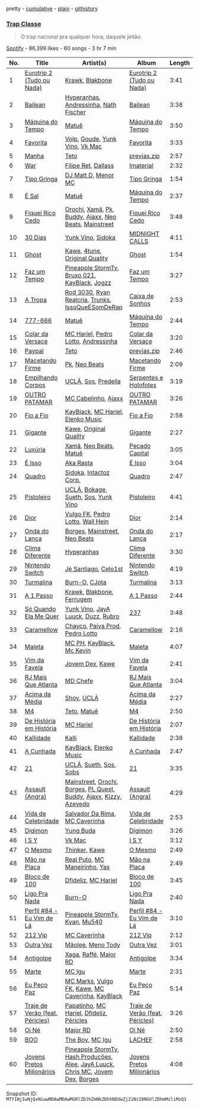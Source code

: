 pretty - [cumulative](/playlists/cumulative/37i9dQZF1DXbbBJ8C1wekz.md) - [plain](/playlists/plain/37i9dQZF1DXbbBJ8C1wekz) - [githistory](https://github.githistory.xyz/mackorone/spotify-playlist-archive/blob/main/playlists/plain/37i9dQZF1DXbbBJ8C1wekz)

### [Trap Classe](https://open.spotify.com/playlist/37i9dQZF1DXbbBJ8C1wekz)

> O trap nacional pra qualquer hora, daquele jeitão.

[Spotify](https://open.spotify.com/user/spotify) - 86,399 likes - 60 songs - 3 hr 7 min

| No. | Title | Artist(s) | Album | Length |
|---|---|---|---|---|
| 1 | [Eurotrip 2 \(Tudo ou Nada\)](https://open.spotify.com/track/6q6OWMyNjdjwi6FMMKHFFM) | [Krawk](https://open.spotify.com/artist/7a99I3BHPvsv4aBVNqb4g4), [Blakbone](https://open.spotify.com/artist/5pmOKG8qbFf3zvOXiRiN1L) | [Eurotrip 2 \(Tudo ou Nada\)](https://open.spotify.com/album/07u4NLv95kfkir1fjP6u6w) | 3:41 |
| 2 | [Bailean](https://open.spotify.com/track/217FtqeGHQOp6ki2qyNmmR) | [Hyperanhas](https://open.spotify.com/artist/7oNGVWHSEpvIGJpNDtgudz), [Andressinha](https://open.spotify.com/artist/5BkfMMgLbEy1WzYk2gH8Al), [Nath Fischer](https://open.spotify.com/artist/1QcNQjPOs6hNGLOvddrwfW) | [Bailean](https://open.spotify.com/album/6ZnZ9rmxOVPXHmdvMs5gyS) | 3:38 |
| 3 | [Máquina do Tempo](https://open.spotify.com/track/5oI9blwsXC8AkTWw6wASY8) | [Matuê](https://open.spotify.com/artist/5nP8x4uEFjAAmDzwOEc9b8) | [Máquina do Tempo](https://open.spotify.com/album/6ehm0SMBBoSxH8oSrFXre6) | 3:50 |
| 4 | [Favorita](https://open.spotify.com/track/1wtfZcywQbynryjXGBNfMQ) | [Volp](https://open.spotify.com/artist/6fFgNVTo4bxMf2eswaar7Z), [Goude](https://open.spotify.com/artist/2k9gWCSvF2AtrdLNCOcWW2), [Yunk Vino](https://open.spotify.com/artist/460m2YG30duLCuHwFdiLgX), [Vk Mac](https://open.spotify.com/artist/62T0up856eHZQ8BE6V6fJs) | [Favorita](https://open.spotify.com/album/7mr4JyA7pJdSAOulzgRZ2r) | 3:33 |
| 5 | [Manha](https://open.spotify.com/track/3ow7zYRhbIO7f4yyHI4ZaD) | [Teto](https://open.spotify.com/artist/68YeXpLt3jB7JHQS5ZjMGo) | [previas.zip](https://open.spotify.com/album/1Mp4qx0rzYoZHXmTX5ViS4) | 2:57 |
| 6 | [War](https://open.spotify.com/track/63400Pm7x5Awe4NH82oRYe) | [Filipe Ret](https://open.spotify.com/artist/7gJN8W0589FisSYJS17K54), [Dallass](https://open.spotify.com/artist/4LAFtDzlQM89xov636hMVv) | [Imaterial](https://open.spotify.com/album/2H42sYw7tkkEy5d0gdTY9U) | 2:32 |
| 7 | [Tipo Gringa](https://open.spotify.com/track/3oxk3UVbKJiPcPokw9h64D) | [DJ Matt D](https://open.spotify.com/artist/1rIc4yTieeRq25NA3T8RQ5), [Menor MC](https://open.spotify.com/artist/78Y1NpgD0yMKoBetaYlUzS) | [Tipo Gringa](https://open.spotify.com/album/2GzMlVeoje0wmHbl3bGASp) | 1:54 |
| 8 | [É Sal](https://open.spotify.com/track/2c80HnIOPMmQQVQllQEWb5) | [Matuê](https://open.spotify.com/artist/5nP8x4uEFjAAmDzwOEc9b8) | [Máquina do Tempo](https://open.spotify.com/album/6ehm0SMBBoSxH8oSrFXre6) | 2:37 |
| 9 | [Fiquei Rico Cedo](https://open.spotify.com/track/6tfEPfl4xxKUj4fAKsUd7w) | [Orochi](https://open.spotify.com/artist/3rfM2cGqF6DB0kUyytMkXx), [Xamã](https://open.spotify.com/artist/5YwzDz4RJfTiMHS4tdR5Lf), [Pk](https://open.spotify.com/artist/5xYkM2vMrE23taj6tl7qkm), [Buddy](https://open.spotify.com/artist/5OQwCMHaNZ6FtVcVNkkShY), [Ajaxx](https://open.spotify.com/artist/0y7B2G0jNMGWyQJsOoRMUt), [Neo Beats](https://open.spotify.com/artist/6PERJZF7wohA034PAxDK0b), [Mainstreet](https://open.spotify.com/artist/25XJqeReVV38w0tR04GGBd) | [Fiquei Rico Cedo](https://open.spotify.com/album/4PlhyAkvqUyaxsmbFtRyNS) | 3:48 |
| 10 | [30 Dias](https://open.spotify.com/track/69ebm9wovT0UJX3vBp571J) | [Yunk Vino](https://open.spotify.com/artist/460m2YG30duLCuHwFdiLgX), [Sidoka](https://open.spotify.com/artist/7EyzyrMNgqiK8bMrbkOT9l) | [MIDNIGHT CALLS](https://open.spotify.com/album/1z0wqOFRl7Q6Jj3qu88hbc) | 4:11 |
| 11 | [Ghost](https://open.spotify.com/track/3rfMEEW6MlYnqraG0q2pYQ) | [Kawe](https://open.spotify.com/artist/1TYJOhNSxMOODWiDVhuyZb), [4tune](https://open.spotify.com/artist/3KTK9c2Q8W63gxLmBHROjN), [Original Quality](https://open.spotify.com/artist/5ZTnWo7IY6rdIxm6aTSR84) | [Ghost](https://open.spotify.com/album/3FtBvabT1CxQ4k3a5z5G7Z) | 1:54 |
| 12 | [Faz um Tempo](https://open.spotify.com/track/0rS5iv1lBqFZq3sK9fjfOM) | [Pineapple StormTv](https://open.spotify.com/artist/09U6hmCerKcIJrixubiBjm), [Bruxo 021](https://open.spotify.com/artist/3yofl1khzdO4vkH6tyMg0t), [KayBlack](https://open.spotify.com/artist/2h5Ha0ZiMFmOQD3iYcSXsy), [Jogzz](https://open.spotify.com/artist/0JdCnTEH50FSYNKnTNVfR2) | [Faz um Tempo](https://open.spotify.com/album/4FqJSsQUwLZ43cdMlUTSPm) | 3:27 |
| 13 | [A Tropa](https://open.spotify.com/track/5OzyeKdNeDudpPr1ym3uDL) | [Rod 3030](https://open.spotify.com/artist/44C21oZdrybmbaepup96M2), [Ryan Realcria](https://open.spotify.com/artist/24km46riM1Ch9H1eNDQcuX), [Trunks](https://open.spotify.com/artist/6CAOElXrWvhb594GKitCch), [IssoQueÉSomDeRap](https://open.spotify.com/artist/43DrL9cHm49HEwg85idE2c) | [Caixa de Sonhos](https://open.spotify.com/album/2xPYldhU5h0ZxRMdGQ6RW1) | 2:53 |
| 14 | [777\-666](https://open.spotify.com/track/3sGcETRMuAgcPgjDpIkgMn) | [Matuê](https://open.spotify.com/artist/5nP8x4uEFjAAmDzwOEc9b8) | [Máquina do Tempo](https://open.spotify.com/album/6ehm0SMBBoSxH8oSrFXre6) | 2:44 |
| 15 | [Colar da Versace](https://open.spotify.com/track/495nZkpzgWgnNYb0TO0b41) | [MC Hariel](https://open.spotify.com/artist/0pcoadNMmvrUyab1RxWBoV), [Pedro Lotto](https://open.spotify.com/artist/23ot0eI6ByBW6LrlBfr2bm), [Andressinha](https://open.spotify.com/artist/5BkfMMgLbEy1WzYk2gH8Al) | [Colar da Versace](https://open.spotify.com/album/1rQ8EtGUuxXvBh0X4NtI2c) | 3:20 |
| 16 | [Paypal](https://open.spotify.com/track/6x1FttETfbRLerumlTn0ZH) | [Teto](https://open.spotify.com/artist/68YeXpLt3jB7JHQS5ZjMGo) | [previas.zip](https://open.spotify.com/album/1Mp4qx0rzYoZHXmTX5ViS4) | 2:46 |
| 17 | [Macetando Firme](https://open.spotify.com/track/69z4ODjyssEmX2GPsiXRBL) | [Pk](https://open.spotify.com/artist/5xYkM2vMrE23taj6tl7qkm), [Neo Beats](https://open.spotify.com/artist/6PERJZF7wohA034PAxDK0b) | [Macetando Firme](https://open.spotify.com/album/3hKYuwizEgoRZ2VXFKtYSy) | 2:09 |
| 18 | [Empilhando Corpos](https://open.spotify.com/track/7uiV1aT1p9dYfDla0WTpAJ) | [UCLÃ](https://open.spotify.com/artist/4zP89WNloauEX8v8JdZbxP), [Sos](https://open.spotify.com/artist/01y0qj3pkC0Fw07YLnKsvK), [Predella](https://open.spotify.com/artist/3lMQtpA4i6FrIe6DmDfDVa) | [Serpentes e Holofotes](https://open.spotify.com/album/0ptLspJTmishb8yphWSimU) | 3:19 |
| 19 | [OUTRO PATAMAR](https://open.spotify.com/track/48zE1jY1K1oqjpD3G6UGfH) | [MC Cabelinho](https://open.spotify.com/artist/1WQBwwssN6r8DSjUlkyUGW), [Ajaxx](https://open.spotify.com/artist/0y7B2G0jNMGWyQJsOoRMUt) | [OUTRO PATAMAR](https://open.spotify.com/album/1nb3EIZXO75bxWDz0Agxfo) | 3:26 |
| 20 | [Fio a Fio](https://open.spotify.com/track/6XFykQIcRhoIhud5NZSsyL) | [KayBlack](https://open.spotify.com/artist/2h5Ha0ZiMFmOQD3iYcSXsy), [MC Hariel](https://open.spotify.com/artist/0pcoadNMmvrUyab1RxWBoV), [Elenko Music](https://open.spotify.com/artist/6OAAuXhPzzofYSaiIGHasL) | [Fio a Fio](https://open.spotify.com/album/0G681ObSuAOUg6LVMV5bu5) | 2:58 |
| 21 | [Gigante](https://open.spotify.com/track/7rJK5hWRhsG40Ga9zp7DlO) | [Kawe](https://open.spotify.com/artist/1TYJOhNSxMOODWiDVhuyZb), [Original Quality](https://open.spotify.com/artist/5ZTnWo7IY6rdIxm6aTSR84) | [Gigante](https://open.spotify.com/album/2VrpLiOjWgQqhA9eemx7VC) | 2:27 |
| 22 | [Luxúria](https://open.spotify.com/track/5kuUOpHZlZjL8b7HXkxRsm) | [Xamã](https://open.spotify.com/artist/5YwzDz4RJfTiMHS4tdR5Lf), [Neo Beats](https://open.spotify.com/artist/6PERJZF7wohA034PAxDK0b), [Matuê](https://open.spotify.com/artist/5nP8x4uEFjAAmDzwOEc9b8) | [Pecado Capital](https://open.spotify.com/album/285LCOhTbxMYMSR5VOE2r3) | 3:05 |
| 23 | [É Isso](https://open.spotify.com/track/5SoApwCCVUmXqSKlsylVWf) | [Aka Rasta](https://open.spotify.com/artist/1beK7BpUs2hTagfzLUb1HB) | [É Isso](https://open.spotify.com/album/5nMDU3PrPy1LZQxkoPd3eS) | 3:04 |
| 24 | [Quadro](https://open.spotify.com/track/55tDrclRHCHXIoPwyPHlVn) | [Sidoka](https://open.spotify.com/artist/7EyzyrMNgqiK8bMrbkOT9l), [Intactoz Corp.](https://open.spotify.com/artist/3uMHwSzAIRTT0pRMihvQJw) | [Quadro](https://open.spotify.com/album/5yjcqNWevRGMwuJckk1yo3) | 2:47 |
| 25 | [Pistoleiro](https://open.spotify.com/track/3VgaGYl4FXuI4wosflc2Gg) | [UCLÃ](https://open.spotify.com/artist/4zP89WNloauEX8v8JdZbxP), [Bokage](https://open.spotify.com/artist/4npdXEx9VZU1RG7vpAQEyh), [Sueth](https://open.spotify.com/artist/4ZyBq7WEL7d2dDH0BkVDPX), [Sos](https://open.spotify.com/artist/01y0qj3pkC0Fw07YLnKsvK), [Yunk Vino](https://open.spotify.com/artist/460m2YG30duLCuHwFdiLgX) | [Pistoleiro](https://open.spotify.com/album/2I0QQMKGse5KNsHlzsPd0G) | 4:41 |
| 26 | [Dior](https://open.spotify.com/track/5wtUQY9UnGkbRlVYxGppry) | [Vulgo FK](https://open.spotify.com/artist/27azwwkxutWL1BWMkgNIh0), [Pedro Lotto](https://open.spotify.com/artist/23ot0eI6ByBW6LrlBfr2bm), [Wall Hein](https://open.spotify.com/artist/5wEgjH2s4SAiffRmzkBqHB) | [Dior](https://open.spotify.com/album/79fVjt1Csv8t5s2XqN2xqN) | 2:14 |
| 27 | [Onda do Lança](https://open.spotify.com/track/3Kw0g1a281cdzUhcP24ot6) | [Borges](https://open.spotify.com/artist/6jBww4kwlSrjaNYP7AQPtX), [Mainstreet](https://open.spotify.com/artist/25XJqeReVV38w0tR04GGBd), [Neo Beats](https://open.spotify.com/artist/6PERJZF7wohA034PAxDK0b) | [Onda do Lança](https://open.spotify.com/album/25fXLwJIrGUfhTTDOQrNul) | 2:17 |
| 28 | [Clima Diferente](https://open.spotify.com/track/1COJdoqBNXXwEOkrO55517) | [Hyperanhas](https://open.spotify.com/artist/7oNGVWHSEpvIGJpNDtgudz) | [Clima Diferente](https://open.spotify.com/album/6U49HmBuI0HTotwONu75ig) | 3:30 |
| 29 | [Nintendo Switch](https://open.spotify.com/track/2yESwIR0YXuAmH8vhKd0RO) | [Jé Santiago](https://open.spotify.com/artist/4xKfNBUXa00go8RU9TwwkI), [Celo1st](https://open.spotify.com/artist/6RC5tRbakJ46EExHuPmxzK) | [Nintendo Switch](https://open.spotify.com/album/5fc2wwSt0HNPNskNwt4k3s) | 4:19 |
| 30 | [Turmalina](https://open.spotify.com/track/53NO62goURpzKLpkhHPwqZ) | [Burn\-O](https://open.spotify.com/artist/2L8Zk7Y14wkqiiYQ3J53Sn), [CJota](https://open.spotify.com/artist/5qvphJwi72TG198xn5VVYH) | [Turmalina](https://open.spotify.com/album/1FFgikU6QJwWLIGrWMTxEQ) | 3:13 |
| 31 | [A 1 Passo](https://open.spotify.com/track/7N3Sd5mbHpk6KGPRAV5fAC) | [Krawk](https://open.spotify.com/artist/7a99I3BHPvsv4aBVNqb4g4), [Blakbone](https://open.spotify.com/artist/5pmOKG8qbFf3zvOXiRiN1L), [Ferrugem](https://open.spotify.com/artist/5ZfBThYiIIhL7jHMG8gDB2) | [A 1 Passo](https://open.spotify.com/album/3lUepnpJFZ167sNIhsVIhm) | 2:44 |
| 32 | [Só Quando Ela Me Quer](https://open.spotify.com/track/70D4ZYmLC8Kxxw4rGthU0Q) | [Yunk Vino](https://open.spotify.com/artist/460m2YG30duLCuHwFdiLgX), [JayA Luuck](https://open.spotify.com/artist/4oxFgud0qa3A1tE6JFpFVp), [Duzz](https://open.spotify.com/artist/4oPnjkJcLqOim9KJxvIYMz), [Rubro](https://open.spotify.com/artist/709uaNEG14fMS4hpUnjUVL) | [237](https://open.spotify.com/album/3VGvkH5X8bhjIV0rSohaVU) | 3:48 |
| 33 | [Caramellow](https://open.spotify.com/track/5YX8U6JIPNUQ70evFZciTw) | [Chayco](https://open.spotify.com/artist/0titiXdcUTRXpX2CFeShdk), [Paiva Prod](https://open.spotify.com/artist/1T0F05F7TEo6QYr4vtGJdb), [Pedro Lotto](https://open.spotify.com/artist/23ot0eI6ByBW6LrlBfr2bm) | [Caramellow](https://open.spotify.com/album/7iyY1Mp086ji2sNQxP9JND) | 2:16 |
| 34 | [Maleta](https://open.spotify.com/track/4PZ3p6D3GQcpiaFirr3VNW) | [MC PH](https://open.spotify.com/artist/4PLdCloYxu2bMKfuuB9lI5), [KayBlack](https://open.spotify.com/artist/2h5Ha0ZiMFmOQD3iYcSXsy), [Mc Kevin](https://open.spotify.com/artist/5pBMkZNIlbGTH3hrsQJqAa) | [Maleta](https://open.spotify.com/album/24blqOj4cEuM66nAcemOHD) | 4:07 |
| 35 | [Vim da Favela](https://open.spotify.com/track/4ExOjb7vLGBIKXURlZEJnD) | [Jovem Dex](https://open.spotify.com/artist/0OLpdla9YvZOtlPnQkXScl), [Kawe](https://open.spotify.com/artist/1TYJOhNSxMOODWiDVhuyZb) | [Vim da Favela](https://open.spotify.com/album/1byBJ3QPtl5QhyfbDX5fwO) | 2:41 |
| 36 | [RJ Mais Que Atlanta](https://open.spotify.com/track/65iZrNUeKYgiQXSYvVQVWQ) | [MD Chefe](https://open.spotify.com/artist/6yZKPB8eRoJesHjtxPxSLs) | [RJ Mais Que Atlanta](https://open.spotify.com/album/3fkbibWGlHrHzaaoJ6MXq1) | 3:04 |
| 37 | [Acima da Média](https://open.spotify.com/track/6M6PAlOMqHnQXnyrSe5c4k) | [Shoy](https://open.spotify.com/artist/3qGnDZ8BHEsA9Go8ui3RUJ), [UCLÃ](https://open.spotify.com/artist/4zP89WNloauEX8v8JdZbxP) | [Acima da Média](https://open.spotify.com/album/5y6SRUOncpoS8SXjMXEJZr) | 2:27 |
| 38 | [M4](https://open.spotify.com/track/07AQkmp456NpEnT8HR7WLy) | [Teto](https://open.spotify.com/artist/68YeXpLt3jB7JHQS5ZjMGo), [Matuê](https://open.spotify.com/artist/5nP8x4uEFjAAmDzwOEc9b8) | [M4](https://open.spotify.com/album/0yqUVjjoQFD1wtu4OJSNM3) | 2:50 |
| 39 | [De História em História](https://open.spotify.com/track/08Bi0KpTp0sBu0Oj2CQcSW) | [MC Hariel](https://open.spotify.com/artist/0pcoadNMmvrUyab1RxWBoV) | [De História em História](https://open.spotify.com/album/1Vm0D09UYFdBsrD9q087i7) | 2:07 |
| 40 | [Kallidade](https://open.spotify.com/track/2G7vVF2QPQtlnQ7EQntij8) | [Kalli](https://open.spotify.com/artist/3BD2ifHl4tkgwVU5KIlR5I) | [Kallidade](https://open.spotify.com/album/3Gs7USQVRZdAUhWgT3EApk) | 2:38 |
| 41 | [A Cunhada](https://open.spotify.com/track/2NmCWuOfyIZBGdBHezHboQ) | [KayBlack](https://open.spotify.com/artist/2h5Ha0ZiMFmOQD3iYcSXsy), [Elenko Music](https://open.spotify.com/artist/6OAAuXhPzzofYSaiIGHasL) | [A Cunhada](https://open.spotify.com/album/18mcw81gkxsDALOpPDPpGf) | 2:47 |
| 42 | [21](https://open.spotify.com/track/2lLygaAejjDX1yMt5XuMGG) | [UCLÃ](https://open.spotify.com/artist/4zP89WNloauEX8v8JdZbxP), [Sueth](https://open.spotify.com/artist/4ZyBq7WEL7d2dDH0BkVDPX), [Sos](https://open.spotify.com/artist/01y0qj3pkC0Fw07YLnKsvK), [Sobs](https://open.spotify.com/artist/0zuan1WYTIhlisigYXsqY9) | [21](https://open.spotify.com/album/0ujQ7p7VDbqL9YpAhIb4dO) | 3:35 |
| 43 | [Assault \(Angra\)](https://open.spotify.com/track/0In8P4w9CvupkqGBuyHTLv) | [Mainstreet](https://open.spotify.com/artist/25XJqeReVV38w0tR04GGBd), [Orochi](https://open.spotify.com/artist/3rfM2cGqF6DB0kUyytMkXx), [Borges](https://open.spotify.com/artist/6jBww4kwlSrjaNYP7AQPtX), [PL Quest](https://open.spotify.com/artist/6J6U2JAv7LUF0cSQ98gpjM), [Buddy](https://open.spotify.com/artist/5OQwCMHaNZ6FtVcVNkkShY), [Ajaxx](https://open.spotify.com/artist/0y7B2G0jNMGWyQJsOoRMUt), [Kizzy](https://open.spotify.com/artist/2NMYOlZHIEsSq7pp5jBjic), [Azevedo](https://open.spotify.com/artist/0wopeyG3WHLoKcmrFD2jrY) | [Assault \(Angra\)](https://open.spotify.com/album/7C71AMfoi1LwvHIV17o2HU) | 4:29 |
| 44 | [Vida de Celebridade](https://open.spotify.com/track/3Pu3vHY2gUK27tdcAGK7b9) | [Salvador Da Rima](https://open.spotify.com/artist/3zUcyANWSbo98ikca4ugrV), [MC Caverinha](https://open.spotify.com/artist/7tojcuXcZ7eBlQjbAc65Ee) | [Vida de Celebridade](https://open.spotify.com/album/431Uayo5x9pcMG7bA4SyYf) | 2:53 |
| 45 | [Digimon](https://open.spotify.com/track/72WZS9ljLLEWDdGzGmppPK) | [Yung Buda](https://open.spotify.com/artist/34JhhuxlkDFSA5ek4AuZOp) | [Digimon](https://open.spotify.com/album/2OR2yHOFy5HAaXJt3e16H5) | 3:26 |
| 46 | [I S Y](https://open.spotify.com/track/3jY4Lnd2V5ewNGwGGeAeMX) | [Vk Mac](https://open.spotify.com/artist/62T0up856eHZQ8BE6V6fJs) | [I S Y](https://open.spotify.com/album/1QkwCqHuYAHRShhXaCiagT) | 3:12 |
| 47 | [O Mesmo](https://open.spotify.com/track/1ydwrCQoYiEkpgylv4Bfqi) | [Thinker](https://open.spotify.com/artist/3m9lzfa02yYSKTnOyB2mdW), [Kawe](https://open.spotify.com/artist/1TYJOhNSxMOODWiDVhuyZb) | [O Mesmo](https://open.spotify.com/album/3IoDCGOMFM0WKbiVUogpSQ) | 2:49 |
| 48 | [Mão na Placa](https://open.spotify.com/track/0iAqlcwej307uRiHpUduxn) | [Real Puto](https://open.spotify.com/artist/60PxwENw4FITS4hdlc3P1g), [MC Maneirinho](https://open.spotify.com/artist/3M8aD9XWxfel3jZakRbibZ), [Yas](https://open.spotify.com/artist/3tFl0Vh4EoMvMutypugPYO) | [Mão na Placa](https://open.spotify.com/album/77FREi0Jys8yOiCtllVrBm) | 2:49 |
| 49 | [Bloco de 100](https://open.spotify.com/track/02PfxLNAiAoWOLMR49wAk8) | [Dfideliz](https://open.spotify.com/artist/0oNOkdVXXFaWC9tPb7Ol10), [MC Hariel](https://open.spotify.com/artist/0pcoadNMmvrUyab1RxWBoV) | [Bloco de 100](https://open.spotify.com/album/1szqGXWoG96ikRyfZwqA2q) | 3:45 |
| 50 | [Ligo Pra Nada](https://open.spotify.com/track/6VQVdzPpxtQPstExyqLMJX) | [Burn\-O](https://open.spotify.com/artist/2L8Zk7Y14wkqiiYQ3J53Sn) | [Ligo Pra Nada](https://open.spotify.com/album/6DaqmaPcWfTTSBpQdjrO5B) | 2:40 |
| 51 | [Perfil \#84 \- Eu Vim de Lá](https://open.spotify.com/track/543Yg40LdcfkZkoxCR0kY9) | [Pineapple StormTv](https://open.spotify.com/artist/09U6hmCerKcIJrixubiBjm), [Kyan](https://open.spotify.com/artist/05qCf6M7E7AxizHVmrcPqh), [Mu540](https://open.spotify.com/artist/13yQqjPy4Esq0Ru3R1fipU) | [Perfil \#84 \- Eu Vim de Lá](https://open.spotify.com/album/1JjmIotWoVrQ8i8ZI1if1R) | 3:10 |
| 52 | [212 Vip](https://open.spotify.com/track/5jRaYDCcftXSc4a0eXJaz6) | [MC Caverinha](https://open.spotify.com/artist/7tojcuXcZ7eBlQjbAc65Ee) | [212 Vip](https://open.spotify.com/album/0RmoblwYMgWfsr6DlNiIms) | 2:12 |
| 53 | [Outra Vez](https://open.spotify.com/track/2JfnRptu8DCHHaykkjUhwD) | [Mãolee](https://open.spotify.com/artist/72aE07MxpePfCELo4vGZcK), [Meno Tody](https://open.spotify.com/artist/2mNP0EIVZICxF8NJ46SG0L) | [Outra Vez](https://open.spotify.com/album/6OS4M4H2rES2ZYjl0yrliU) | 3:01 |
| 54 | [Antigolpe](https://open.spotify.com/track/4o9RbfyhanDFbT0vKc4h73) | [Xaga](https://open.spotify.com/artist/6d7xhkmwkbhwqF5j57IaL6), [Raffé](https://open.spotify.com/artist/0BMccF4OSgl180EzdVFY9m), [Major RD](https://open.spotify.com/artist/76hYPcWML9NGEh8LashwT5) | [Antigolpe](https://open.spotify.com/album/32BpbaukPvEWLVnJQ7mp6a) | 3:34 |
| 55 | [Marte](https://open.spotify.com/track/0VbfDo7PDfHj4Lf1YOp47S) | [MC Igu](https://open.spotify.com/artist/5K854sjdzabwOy9KltU3Po) | [Marte](https://open.spotify.com/album/2BVNUdVzprfXGiDGbLdS6u) | 2:31 |
| 56 | [Eu Peço Paz](https://open.spotify.com/track/57zgzNUat2Z3OPLQREeEOe) | [MC Marks](https://open.spotify.com/artist/04QHNiih9ZesPvals6II1h), [Vulgo FK](https://open.spotify.com/artist/27azwwkxutWL1BWMkgNIh0), [Kawe](https://open.spotify.com/artist/1TYJOhNSxMOODWiDVhuyZb), [MC Caverinha](https://open.spotify.com/artist/7tojcuXcZ7eBlQjbAc65Ee), [KayBlack](https://open.spotify.com/artist/2h5Ha0ZiMFmOQD3iYcSXsy) | [Eu Peço Paz](https://open.spotify.com/album/5ghalgVjIzcEQfZiKbFkPk) | 5:14 |
| 57 | [Traje de Verão \(feat\. Péricles\)](https://open.spotify.com/track/5yxGL733eJy4BAkBYs3pa3) | [Papatinho](https://open.spotify.com/artist/0iZz25uH5PLaShpqq84uYv), [MC Hariel](https://open.spotify.com/artist/0pcoadNMmvrUyab1RxWBoV), [Dfideliz](https://open.spotify.com/artist/0oNOkdVXXFaWC9tPb7Ol10), [Péricles](https://open.spotify.com/artist/6gEzJZrbm0F4ihvE9iXR9z) | [Traje de Verão \(feat\. Péricles\)](https://open.spotify.com/album/5pSEhzXzsnLoxz4x1bqycA) | 3:26 |
| 58 | [Oi Né](https://open.spotify.com/track/430wwaLM5dZXhY4h7QJH0I) | [Major RD](https://open.spotify.com/artist/76hYPcWML9NGEh8LashwT5) | [Oi Né](https://open.spotify.com/album/5KSCMOcGXILOqcIO1YhiKk) | 2:50 |
| 59 | [BOO](https://open.spotify.com/track/3ai4sA3zaTKzNYeT7pM4nn) | [The Boy](https://open.spotify.com/artist/2RDrgRouTQ289ET075WYuC), [MC Igu](https://open.spotify.com/artist/5K854sjdzabwOy9KltU3Po) | [LACHEF](https://open.spotify.com/album/1R7u8gorXn6bcHUtVBJX5G) | 2:58 |
| 60 | [Jovens Pretos Milionários](https://open.spotify.com/track/42gMZ7qULL8tn5iKZ9HVxn) | [Pineapple StormTv](https://open.spotify.com/artist/09U6hmCerKcIJrixubiBjm), [Hash Produções](https://open.spotify.com/artist/4BZ0ACrHCLropCpHJypPvV), [Alee](https://open.spotify.com/artist/6rk6Izp6o42fUdE0jRqAP4), [JayA Luuck](https://open.spotify.com/artist/4oxFgud0qa3A1tE6JFpFVp), [Chris MC](https://open.spotify.com/artist/0obu7Om4zu9ahul5DI4JtY), [Jovem Dex](https://open.spotify.com/artist/0OLpdla9YvZOtlPnQkXScl), [Borges](https://open.spotify.com/artist/6jBww4kwlSrjaNYP7AQPtX) | [Jovens Pretos Milionários](https://open.spotify.com/album/2T2zVAghqrLY9mC7e2YKTw) | 4:08 |

Snapshot ID: `MTY1NjIwNjQxNiwwMDAwMDAwMGRlZDJhZmNkZDhhNDUwZjZiNzI0NGVlZDhmMzliMzQ1`
